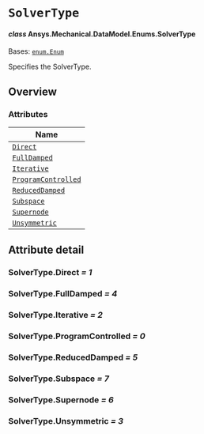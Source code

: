 # `SolverType`

<a id="ansys.mechanical.stubs.v241.Ansys.Mechanical.DataModel.Enums.SolverType"></a>

#### *class* Ansys.Mechanical.DataModel.Enums.SolverType

Bases: [`enum.Enum`](https://docs.python.org/3/library/enum.html#enum.Enum)

Specifies the SolverType.

<!-- !! processed by numpydoc !! -->

<a id="overview"></a>

## Overview

### Attributes

| Name |
| ------------------------------------------------------ |
| [`Direct`](#SolverType.Direct) |
| [`FullDamped`](#SolverType.FullDamped) |
| [`Iterative`](#SolverType.Iterative) |
| [`ProgramControlled`](#SolverType.ProgramControlled) |
| [`ReducedDamped`](#SolverType.ReducedDamped) |
| [`Subspace`](#SolverType.Subspace) |
| [`Supernode`](#SolverType.Supernode) |
| [`Unsymmetric`](#SolverType.Unsymmetric) |

<a id="attribute-detail"></a>

## Attribute detail

<a id="SolverType.Direct"></a>

### SolverType.Direct *= 1*

<a id="SolverType.FullDamped"></a>

### SolverType.FullDamped *= 4*

<a id="SolverType.Iterative"></a>

### SolverType.Iterative *= 2*

<a id="SolverType.ProgramControlled"></a>

### SolverType.ProgramControlled *= 0*

<a id="SolverType.ReducedDamped"></a>

### SolverType.ReducedDamped *= 5*

<a id="SolverType.Subspace"></a>

### SolverType.Subspace *= 7*

<a id="SolverType.Supernode"></a>

### SolverType.Supernode *= 6*

<a id="SolverType.Unsymmetric"></a>

### SolverType.Unsymmetric *= 3*


